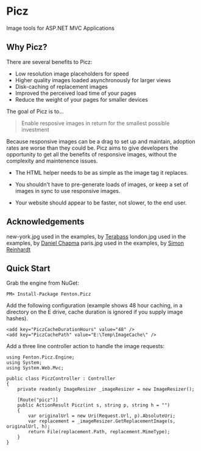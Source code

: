 # Picz

Image tools for ASP.NET MVC Applications

## Why Picz?

There are several benefits to Picz:

 - Low resolution image placeholders for speed
 - Higher quality images loaded asynchronously for larger views
 - Disk-caching of replacement images
 - Improved the perceived load time of your pages
 - Reduce the weight of your pages for smaller devices

The goal of Picz is to...

 > Enable resposive images in return for the smallest possible investment

Because responsive images can be a drag to set up and maintain, adoption rates are worse than they could be. Picz aims 
to give developers the opportunity to get all the benefits of responsive images, without the complexity and maintenence 
issues.

 - The HTML helper needs to be as simple as the image tag it replaces.

 - You shouldn't have to pre-generate loads of images, or keep a set of images in sync to use responsive images.

 - Your website should appear to be faster, not slower, to the end user.

## Acknowledgements

new-york.jpg used in the examples, by [Terabass](https://en.wikipedia.org/wiki/Times_Square#/media/File:New_york_times_square-terabass.jpg)
london.jpg used in the examples, by [Daniel Chapma](https://en.wikipedia.org/wiki/List_of_tallest_buildings_and_structures_in_London#/media/File:London_from_a_hot_air_balloon.jpg)
paris.jpg used in the examples, by [Simon Reinhardt](https://commons.wikimedia.org/wiki/File:Paris_at_night,_4_July_2013.jpg)

## Quick Start

Grab the engine from NuGet:

    PM> Install-Package Fenton.Picz

Add the following configuration (example shows 48 hour caching, in a directory on the E drive, cache duration is ignored if you supply image hashes).

    <add key="PiczCacheDurationHours" value="48" />
    <add key="PiczCachePath" value="E:\Temp\ImageCache\" />

Add a three line controller action to handle the image requests:

    using Fenton.Picz.Engine;
    using System;
    using System.Web.Mvc;

    public class PiczController : Controller
    {
        private readonly ImageResizer _imageResizer = new ImageResizer();

        [Route("picz")]
        public ActionResult Picz(int s, string p, string h = "")
        {
            var originalUrl = new Uri(Request.Url, p).AbsoluteUri;
            var replacement = _imageResizer.GetReplacementImage(s, originalUrl, h);
            return File(replacement.Path, replacement.MimeType);
        }
    }
